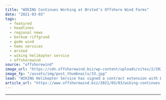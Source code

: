 ```yaml
---
title: "WIKING Continues Working at Ørsted’s Offshore Wind Farms"
date: "2021-03-03"
tags: 
  - featured
  - headlines
  - regional news
  - borkum riffgrund
  - gode wind
  - hems services
  - ørsted
  - wiking helikopter service
  - offshorewind
source: "offshorewind"
image_url: "https://cdn.offshorewind.biz/wp-content/uploads/sites/2/2021/03/03091003/WIKING-Continues-Working-at-%C3%98rsteds-Offshore-Wind-Farms.jpg"
image_fp: "/assets/img/post_thumbnails/33.jpg"
lead: "WIKING Helikopter Service has signed a contract extension with Ørsted to continue providing HEMS"
article_url: "https://www.offshorewind.biz/2021/03/03/wiking-continues-working-at-orsteds-offshore-wind-farms/"
---
```


---
